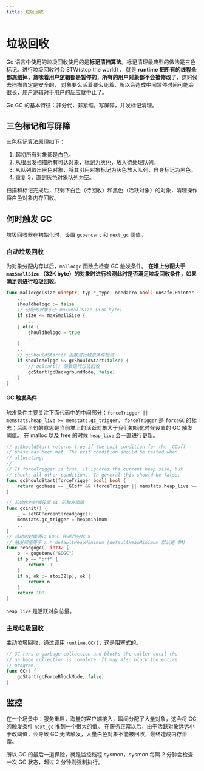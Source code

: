 ```yaml
---
title: 垃圾回收
---
```

# 垃圾回收
Go 语言中使用的垃圾回收使用的是**标记清扫算法**。标记清理最典型的做法是三⾊标记。进行垃圾回收时会 STW(stop the world），
就是 **runtime 把所有的线程全部冻结掉，意味着⽤户逻辑都是暂停的，所有的⽤户对象都不会被修改了**，这时候去扫描肯定是安全的，
对象要么活着要么死着，所以会造成中间暂停时间可能会很⻓，⽤户逻辑对于⽤户的反应就中⽌了。

Go GC 的基本特征：非分代，非紧缩，写屏障，并发标记清理。
## 三色标记和写屏障
三色标记算法原理如下：
1. 起初所有对象都是白色。
2. 从根出发扫描所有可达对象，标记为灰色，放入待处理队列。
3. 从队列取出灰色对象，将其引用对象标记为灰色放入队列，自身标记为黑色。
4. 重复 3，直到灰色对象队列为空。

扫描和标记完成后，只剩下白色（待回收）和黑色（活跃对象）的对象，清理操作将白色对象内存回收。

## 何时触发 GC
垃圾回收器在初始化时，设置 `gcpercent` 和 `next_gc` 阈值。
### 自动垃圾回收
为对象分配内存以后，`mallocgc` 函数会检查 GC 触发条件。
**在堆上分配大于 `maxSmallSize` （32K byte）的对象时进行检测此时是否满足垃圾回收条件，如果满足则进行垃圾回收**。
```go
func mallocgc(size uintptr, typ *_type, needzero bool) unsafe.Pointer {
    ...
    shouldhelpgc := false
    // 分配的对象小于 maxSmallSize (32K byte)
    if size <= maxSmallSize {
        ...
    } else {
        shouldhelpgc = true
        ...
    }
    ...
    // gcShouldStart() 函数进行触发条件检测
    if shouldhelpgc && gcShouldStart(false) {
        // gcStart() 函数进行垃圾回收
        gcStart(gcBackgroundMode, false)
    }
}
```

#### GC 触发条件
触发条件主要关注下面代码中的中间部分：`forceTrigger || memstats.heap_live >= memstats.gc_trigger`。
`forceTrigger` 是 `forceGC` 的标志；后面半句的意思是当前堆上的活跃对象大于我们初始化时候设置的 GC 触发阈值。
在 malloc 以及 free 的时候 `heap_live` 会一直进行更新。
```go
// gcShouldStart returns true if the exit condition for the _GCoff
// phase has been met. The exit condition should be tested when
// allocating.
//
// If forceTrigger is true, it ignores the current heap size, but
// checks all other conditions. In general this should be false.
func gcShouldStart(forceTrigger bool) bool {
    return gcphase == _GCoff && (forceTrigger || memstats.heap_live >= memstats.gc_trigger) && memstats.enablegc && panicking == 0 && gcpercent >= 0
}

// 初始化的时候设置 GC 的触发阈值
func gcinit() {
    _ = setGCPercent(readgogc())
    memstats.gc_trigger = heapminimum
    ...
}
// 启动的时候通过 GOGC 传递百分比 x
// 触发阈值等于 x * defaultHeapMinimum (defaultHeapMinimum 默认是 4M)
func readgogc() int32 {
    p := gogetenv("GOGC")
    if p == "off" {
        return -1
    }
    if n, ok := atoi32(p); ok {
        return n
    }
    return 100
}
```
`heap_live` 是活跃对象总量。

### 主动垃圾回收
主动垃圾回收，通过调用 `runtime.GC()`，这是阻塞式的。
```go
// GC runs a garbage collection and blocks the caller until the
// garbage collection is complete. It may also block the entire
// program.
func GC() {
    gcStart(gcForceBlockMode, false)
}
```

## 监控
在一个场景中：服务重启，海量的客户端接入，瞬间分配了大量对象，这会将 GC 的触发条件 `next_gc` 推到一个很大的值。
在服务正常以后，由于活跃对象远远小于改阈值，会导致 GC 无法触发，大量白色对象不能被回收，最终造成内存泄露。

所以 GC 的最后一道保险，就是监控线程 sysmon，sysmon 每隔 2 分钟会检查一次 GC 状态，超过 2 分钟则强制执行。
